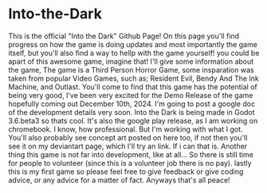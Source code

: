 # Into-the-Dark
This is the official "Into the Dark" Github Page! On this page you'll find progress on how the game is doing updates and most importantly the game itself, but you'll also find a way to hellp with the game yourself! you could be apart of this awesome game, imagine that! I'll give some information about the game, The game is a Third Person Horror Game, some insparation was taken from popular Video Games, such as; Resident Evil, Bendy And The Ink Machine, and Outlast. You'll come to find that this game has the potential of being very good, I've been very excited for the Demo Release of the game hopefully coming out December 10th, 2024. I'm going to post a google doc of the development details very soon. Into the Dark is being made in Godot 3.6.beta3 so thats cool. It's also the google play release, as I am working on chromebook. I know, how professional. But I'm working with what I got. You'll also probably see concept art posted on here too, if not then you'll see it on my deviantart page, which I'll try an link. If i can that is. Another thing this game is not far into development, like at all... So there is still time for people to volunteer (since this is a volunteer job there is no pay). lastly this is my first game so please feel free to give feedback or give coding advice, or any advice for a matter of fact. Anyways that's all peace!

